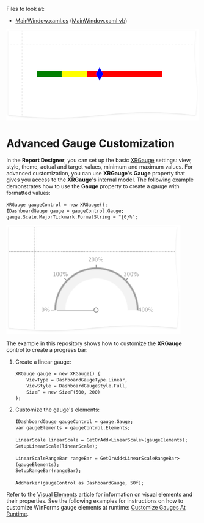 ﻿Files to look at:

* [MainWindow.xaml.cs](https://github.com/DevExpress-Examples/Reporting-Advanced-Gauge-Customization/blob/2020.2/CS/MainWindow.xaml.cs) ([MainWindow.xaml.vb](https://github.com/DevExpress-Examples/Reporting-Advanced-Gauge-Customization/blob/2020.2/VB/MainWindow.xaml.vb))

![](https://raw.githubusercontent.com/DevExpress-Examples/Reporting-Advanced-Gauge-Customization/2020.2/CS/gauge-progress-bar.png)

# Advanced Gauge Customization

In the **Report Designer**, you can set up the basic [XRGauge](https://docs.devexpress.com/XtraReports/DevExpress.XtraReports.UI.XRGauge)
settings: view, style, theme, actual and target values, minimum and maximum values. For advanced customization, you can use **XRGauge**'s
**Gauge** property that gives you access to the **XRGauge**'s internal model. The following example demonstrates how to use the **Gauge** property
to create a gauge with formatted values:

```
XRGauge gaugeControl = new XRGauge();
IDashboardGauge gauge = gaugeControl.Gauge;
gauge.Scale.MajorTickmark.FormatString = "{0}%";
```

![](https://raw.githubusercontent.com/DevExpress-Examples/Reporting-Advanced-Gauge-Customization/2020.2/CS/create-gauge-in-code-example-2.png)

The example in this repository shows how to customize the **XRGauge** control to create a progress bar:

1. Create a linear gauge:
    ```
    XRGauge gauge = new XRGauge() {
        ViewType = DashboardGaugeType.Linear,
        ViewStyle = DashboardGaugeStyle.Full,
        SizeF = new SizeF(500, 200)
    };
    ```
2. Customize the gauge's elements:
    ```
    IDashboardGauge gaugeControl = gauge.Gauge;
    var gaugeElements = gaugeControl.Elements;

    LinearScale linearScale = GetOrAdd<LinearScale>(gaugeElements);
    SetupLinearScale(linearScale);

    LinearScaleRangeBar rangeBar = GetOrAdd<LinearScaleRangeBar>(gaugeElements);
    SetupRangeBar(rangeBar);

    AddMarker(gaugeControl as DashboardGauge, 50f);
    ```
Refer to the [Visual Elements](https://docs.devexpress.com/WindowsForms/18208/controls-and-libraries/gauges/concepts/visual-elements?p=netframework)
article for information on visual elements and their properties. See the following examples for instructions on how to customize WinForms gauge elements at runtime:
[Customize Gauges At Runtime](https://docs.devexpress.com/WindowsForms/18249/controls-and-libraries/gauges/examples#at-runtime).